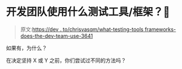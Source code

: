 # 开发团队使用什么测试工具/框架？🤔

> 原文:[https://dev . to/chrisvasqm/what-testing-tools frameworks-does-the-dev-team-use-3641](https://dev.to/chrisvasqm/what-testing-toolsframeworks-does-the-dev-team-use--3641)

如果有，为什么？

在决定坚持 X 或 Y 之前，你们尝试过不同的方法吗？